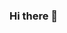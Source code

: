 ### Hi there 👋

<!--
**pankajpatil101099/pankajpatil101099** is a ✨ _special_ ✨ repository because its `README.md` (this file) appears on your GitHub profile.

Here are some ideas to get you started:
<h1 align="center">Hi 👋, I'm PANKAJ PATIL</h1>
<h3 align="center">A passionate data scientist from India</h3>

<p align="left"> <img src="https://komarev.com/ghpvc/?username=pankajpatil101099&label=Profile%20views&color=0e75b6&style=flat" alt="pankajpatil101099" /> </p>

<p align="left"> <a href="https://github.com/ryo-ma/github-profile-trophy"><img src="https://github-profile-trophy.vercel.app/?username=pankajpatil101099" alt="pankajpatil101099" /></a> </p>

<p align="left"> <a href="https://twitter.com/" target="blank"><img src="https://img.shields.io/twitter/follow/?logo=twitter&style=for-the-badge" alt="" /></a> </p>

- 🔭 I’m currently working on **Data Science and AI & ML**

- 🌱 I’m currently learning **Data analysis**

- 👯 I’m looking to collaborate with **Data Scientist.**

- professional education in **aviation**

- 😍 To know more about me **follow me on https://www.instagram.com/official_jet_1/**

- 📫 How to reach me **pankajpatil101099@gmail.com**

<h3 align="left">Connect with me:</h3>
<p align="left">
<a href="https://linkedin.com/in/pankaj patil" target="blank"><img align="center" src="https://raw.githubusercontent.com/rahuldkjain/github-profile-readme-generator/master/src/images/icons/Social/linked-in-alt.svg" alt="pankaj patil" height="30" width="40" /></a>
<a href="https://stackoverflow.com/users/pankaj patil" target="blank"><img align="center" src="https://raw.githubusercontent.com/rahuldkjain/github-profile-readme-generator/master/src/images/icons/Social/stack-overflow.svg" alt="pankaj patil" height="30" width="40" /></a>
<a href="https://instagram.com/official_jet_1" target="blank"><img align="center" src="https://raw.githubusercontent.com/rahuldkjain/github-profile-readme-generator/master/src/images/icons/Social/instagram.svg" alt="official_jet_1" height="30" width="40" /></a>
</p>

<h3 align="left">Languages and Tools:</h3>
<p align="left"> <a href="https://www.mysql.com/" target="_blank" rel="noreferrer"> <img src="https://raw.githubusercontent.com/devicons/devicon/master/icons/mysql/mysql-original-wordmark.svg" alt="mysql" width="40" height="40"/> </a> <a href="https://pandas.pydata.org/" target="_blank" rel="noreferrer"> <img src="https://raw.githubusercontent.com/devicons/devicon/2ae2a900d2f041da66e950e4d48052658d850630/icons/pandas/pandas-original.svg" alt="pandas" width="40" height="40"/> </a> <a href="https://www.python.org" target="_blank" rel="noreferrer"> <img src="https://raw.githubusercontent.com/devicons/devicon/master/icons/python/python-original.svg" alt="python" width="40" height="40"/> </a> <a href="https://www.rust-lang.org" target="_blank" rel="noreferrer"> <img src="https://raw.githubusercontent.com/devicons/devicon/master/icons/rust/rust-plain.svg" alt="rust" width="40" height="40"/> </a> <a href="https://scikit-learn.org/" target="_blank" rel="noreferrer"> <img src="https://upload.wikimedia.org/wikipedia/commons/0/05/Scikit_learn_logo_small.svg" alt="scikit_learn" width="40" height="40"/> </a> <a href="https://seaborn.pydata.org/" target="_blank" rel="noreferrer"> <img src="https://seaborn.pydata.org/_images/logo-mark-lightbg.svg" alt="seaborn" width="40" height="40"/> </a> </p>

<p><img align="left" src="https://github-readme-stats.vercel.app/api/top-langs?username=pankajpatil101099&show_icons=true&locale=en&layout=compact" alt="pankajpatil101099" /></p>

<p>&nbsp;<img align="center" src="https://github-readme-stats.vercel.app/api?username=pankajpatil101099&show_icons=true&locale=en" alt="pankajpatil101099" /></p>

<p><img align="center" src="https://github-readme-streak-stats.herokuapp.com/?user=pankajpatil101099&" alt="pankajpatil101099" /></p>

